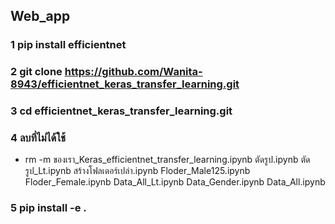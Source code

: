 ## Web_app

### 1 pip install efficientnet

### 2 git clone https://github.com/Wanita-8943/efficientnet_keras_transfer_learning.git
### 3 cd efficientnet_keras_transfer_learning.git

### 4 ลบที่ไม่ได้ใช้ 
 - rm -m ของเรา_Keras_efficientnet_transfer_learning.ipynb ตัดรูป.ipynb ตัดรูป_Lt.ipynb สร้างโฟลเดอร์เปล่า.ipynb Floder_Male125.ipynb Floder_Female.ipynb Data_All_Lt.ipynb Data_Gender.ipynb Data_All.ipynb

### 5 pip install -e .
